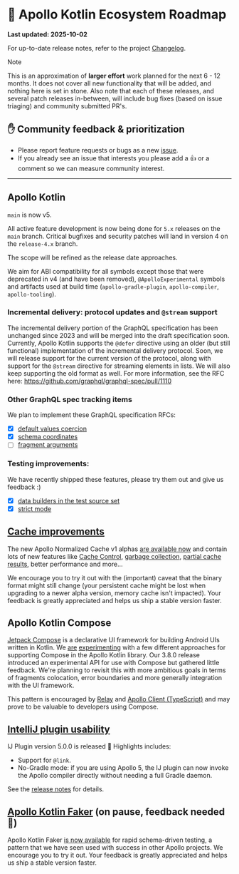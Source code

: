 # 🔮 Apollo Kotlin Ecosystem Roadmap

**Last updated: 2025-10-02**

For up-to-date release notes, refer to the project [Changelog](https://github.com/apollographql/apollo-kotlin/blob/main/CHANGELOG.md).

> [!NOTE]
> This is an approximation of **larger effort** work planned for the next 6 - 12 months. It does not cover all new functionality that will be added, and nothing here is set in stone. Also note that each of these releases, and several patch releases in-between, will include bug fixes (based on issue triaging) and community submitted PR's.

## ✋ Community feedback & prioritization

- Please report feature requests or bugs as a new [issue](https://github.com/apollographql/apollo-kotlin/issues/new/choose).
- If you already see an issue that interests you please add a 👍 or a comment so we can measure community interest.

---

## Apollo Kotlin

`main` is now v5.

All active feature development is now being done for `5.x` releases on the `main` branch.  Critical bugfixes and security patches will land in version 4 on the `release-4.x` branch.

The scope will be refined as the release date approaches.

We aim for ABI compatibility for all symbols except those that were deprecated in v4 (and have been removed), `@ApolloExperimental` symbols and artifacts used at build time (`apollo-gradle-plugin`, `apollo-compiler`, `apollo-tooling`).

### Incremental delivery: protocol updates and `@stream` support

The incremental delivery portion of the GraphQL specification has been unchanged since 2023 and will be merged into the draft specification soon.  Currently, Apollo Kotlin supports the `@defer` directive using an older (but still functional) implementation of the incremental delivery protocol.  Soon, we will release support for the current version of the protocol, along with support for the `@stream` directive for streaming elements in lists.  We will also keep supporting the old format as well.  For more information, see the RFC here: https://github.com/graphql/graphql-spec/pull/1110

### Other GraphQL spec tracking items

We plan to implement these GraphQL specification RFCs:

- [x] [default values coercion](https://github.com/graphql/graphql-spec/pull/793/)
- [x] [schema coordinates](https://github.com/graphql/graphql-spec/pull/794/)
- [ ] [fragment arguments](https://github.com/graphql/graphql-spec/pull/1081)

### Testing improvements:

We have recently shipped these features, please try them out and give us feedback :)

- [x] [data builders in the test source set](https://github.com/apollographql/apollo-kotlin/issues/5257)
- [x] [strict mode](https://github.com/apollographql/apollo-kotlin/issues/3344)

## [Cache improvements](https://github.com/apollographql/apollo-kotlin/issues/2331)

The new Apollo Normalized Cache v1 alphas [are available now](https://github.com/apollographql/apollo-kotlin-normalized-cache/releases) and contain lots of new features like [Cache Control](https://apollographql.github.io/apollo-kotlin-normalized-cache/cache-control.html), [garbage collection](https://apollographql.github.io/apollo-kotlin-normalized-cache/garbage-collection.html), [partial cache results](https://github.com/apollographql/apollo-kotlin-normalized-cache/issues/57), better performance and more...

We encourage you to try it out with the (important) caveat that the binary format might still change (your persistent cache might be lost when upgrading to a newer alpha version, memory cache isn't impacted).  Your feedback is greatly appreciated and helps us ship a stable version faster.

## Apollo Kotlin Compose

[Jetpack Compose](https://developer.android.com/jetpack/compose) is a declarative UI framework for building Android UIs written in Kotlin.  We [are](https://github.com/apollographql/apollo-kotlin-compose) [experimenting](https://github.com/apollographql/apollo-kotlin-compiler-plugin) with a few different approaches for supporting Compose in the Apollo Kotlin library.  Our 3.8.0 release introduced an experimental API for use with Compose but gathered little feedback. We're planning to revisit this with more ambitious goals in terms of fragments colocation, error boundaries and more generally integration with the UI framework.

This pattern is encouraged by [Relay](https://relay.dev/docs/tutorial/fragments-1/) and [Apollo Client (TypeScript)](https://www.apollographql.com/blog/optimizing-data-fetching-with-apollo-client-leveraging-usefragment-and-colocated-fragments) and may prove to be valuable to developers using Compose.

## [IntelliJ plugin usability](https://github.com/apollographql/apollo-intellij-plugin)

IJ Plugin version 5.0.0 is released 🎉 
Highlights includes:
* Support for `@link`.
* No-Gradle mode: if you are using Apollo 5, the IJ plugin can now invoke the Apollo compiler directly without needing a full Gradle daemon.

See the [release notes](https://github.com/apollographql/apollo-intellij-plugin/releases/tag/v5.0.0) for details.

## [Apollo Kotlin Faker](https://github.com/apollographql/apollo-kotlin-faker) (on pause, feedback needed 🙏)

Apollo Kotlin Faker [is now available](https://github.com/apollographql/apollo-kotlin-faker/releases) for rapid schema-driven testing, a pattern that we have seen used with success in other Apollo projects.  We encourage you to try it out.  Your feedback is greatly appreciated and helps us ship a stable version faster.
